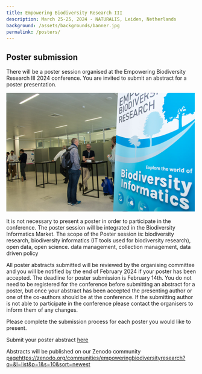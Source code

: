 ```yaml
---
title: Empowering Biodiversity Research III
description: March 25-25, 2024 - NATURALIS, Leiden, Netherlands
background: /assets/backgrounds/banner.jpg
permalink: /posters/
---
```

## Poster submission

There will be a poster session organised at the Empowering Biodiversity Research III 2024 conference. You are invited to submit an abstract for a poster presentation. 

<p class="d-flex justify-content-around align-items-center">
   <img src="assets/images/ebr1.png" width="500">
</p>

It is not necessary to present a poster in order to participate in the conference. The poster session will be integrated in the Biodiversity Informatics Market. The scope of the Poster session is: biodiversity research, biodiversity informatics (IT tools used for biodiversity research), open data, open science. data management, collection management, data driven policy


All poster abstracts submitted will be reviewed by the organising committee and you will be notified by the end of February 2024 if your poster has been accepted. The deadline for poster submission is February 14th.
You do not need to be registered for the conference before submitting an abstract for a poster, but once your abstract has been accepted the presenting author or one of the co-authors should be at the conference.
If the submitting author is not able to participate in the conference please contact the organisers to inform them of any changes. 


Please complete the submission process for each poster you would like to present.

Submit your poster abstract [here](https://forms.gle/v4H9UHLpRMUAU4Y26)

Abstracts will be published on our Zenodo community [page](https://zenodo.org/communities/empoweringbiodiversityresearch?q=&l=list&p=1&s=10&sort=newest)https://zenodo.org/communities/empoweringbiodiversityresearch?q=&l=list&p=1&s=10&sort=newest
